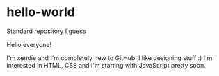 # hello-world
Standard repository I guess

Hello everyone!

I'm xendie and I'm completely new to GitHub. I like designing stuff :)
I'm interested in HTML, CSS and I'm starting with JavaScript pretty soon.
